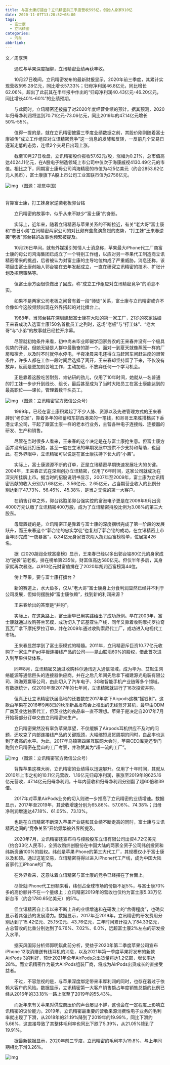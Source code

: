 ```yaml
---
title: 与富士康打擂台？立讯精密前三季度营收595亿，创始人身家910亿
date: 2020-11-07T13:20:52+08:00
tags:
  - 富士康
  - 立讯精密
categories:
  - 汽车
abbrlink:
---
```


文／周享玥

　　通过与苹果深度捆绑，立讯精密业绩再获丰收。

　　10月27日晚间，立讯精密发布的最新财报显示，2020年前三季度，其累计实现营收595.28亿元，同比增长57.33%；归母净利润46.8亿元，同比增长62.06%，超出了此前其在半年报中作出的“归母净利润40.43亿元-46.20亿元，同比增长40%-60%”的业绩预期。

　　与此同时，立讯精密还披露了对2020年度经营业绩的预计。据其预测，2020年归母净利润将达到70.71亿元-73.06亿元，同比2019年的47.14亿元增长50%-55%。

　　值得一提的是，就在立讯精密披露三季度业绩数据之前，其股价刚刚随着富士康被传“成立工作组应对立讯精密竞争”这一消息的发酵和反转，一反前几个交易日逐渐走低的态势，连续2个交易日出现上涨。

　　截至10月27日收盘，立讯精密股价报收57.62元/股，涨幅为0.21%，总市值高达4024.11亿元，在A股电子制造领域上市公司中仅次于海康威视4130.49亿元的市值。相比之下，同期富士康母公司鸿海精密的市值为425亿美元（约合2853.62亿元人民币），富士康旗下A股上市公司工业富联市值为2756亿元。

![img](https://cdn.jsdelivr.net/gh/yakeing/Documentation@main/Hexo/images/8feb-kcaeqzx6244215.jpg)
（图源：视觉中国）

　　<br>      背靠富士康，打工妹身家逆袭老板郭台铭

　　立讯精密的故事中，似乎从来不缺少“富士康”的身影。

　　实际上，近年来，随着立讯精密与苹果关系的不断拉近，有关“老大哥”富士康和“昔日小弟”立讯精密两家公司的对比颇有些愈演愈烈的态势，“打工妹”王来春逆袭“老板”郭台铭的故事也频繁被提及。

　　10月26日早间，就有外媒援引知情人士消息称，苹果最大iPhone代工厂商富士康的母公司鸿海集团已成立了一个特别工作组，以应对另一苹果代工制造商立讯精密带来的挑战，后者被认为对富士康的主导地位构成了严重威胁。消息还称，该项目由富士康创始人郭台铭在去年发起成立，一直在研究立讯精密的技术、扩张计划及招聘策略等。

　　但富士康方面很快做出了回应，称“成立工作组应对立讯精密竞争”的消息不实。

　　如果不是两家公司老板之间曾有着一段“师徒”关系，富士康与立讯精密或许不会像如今这般频频出现在外界搭起的对比擂台上。

　　1988年，当郭台铭在深圳建起富士康在大陆的第一家工厂，21岁的农家姑娘王来春成功入选富士康150名首批员工之列时，这场“老板”与“打工妹”、“老大哥”与“小弟”的故事就已经拉开序幕。

　　尽管就初始条件来看，初中尚未毕业即辍学回家务农的王来春并没有一个极具优势的开局，但她无疑是人群中最勤奋的那一个。面对一到夏天就像蒸笼一样的厂房和宿舍，以及时不时就停水停电，半夜凌晨来电还得立马赶回车间赶进度的艰苦条件，许多人都在工作一段时间后选择了离开，王来春却坚持留了下来，不仅没有放弃，反而是更加刻苦地工作，主动加班，不放弃任何一个学习机会。

　　正是靠着这股吃苦耐劳、肯钻研的劲儿，仅用了10年时间，她就从一名普通的打工妹一步步升到线长、组长，最后甚至成为了当时大陆员工在富士康能达到的最高职位——课长，管理着数千名员工。

![img](https://cdn.jsdelivr.net/gh/yakeing/Documentation@main/Hexo/images/dbe0-kcaeqzx6244210.jpg)
（图源：立讯精密官方微信公众号）

　　1999年，已经在富士康积累起了不少人脉、资源以及先进管理方式的王来春辞别“老东家”，靠着多年的积蓄和东拼西凑来的一笔钱，和哥哥王来胜搭档买下香港立讯公司，干起了跟富士康一样的老本行业务，主营各种电子连接线、连接器的研发、生产和销售。

　　尽管在当时很多人看来，王来春的这个决定是在与富士康抢生意。但富士康方面并没有因此打压她，甚至一度在立讯的早期发展中提供不少支持和帮助，也因此，在外界眼中，立讯精密可以说是在富士康扶持下长大的“小弟”。

　　实际上，富士康源源不断的订单，正是立讯精密早期快速发展壮大的关键。2004年，王来春正式在深圳创办立讯精密，仅用了6年时间，这家公司就成功在深交所挂牌上市。据当时的招股说明书显示，2007年至2009年，富士康为立讯精密贡献的收入分别为1.68亿元、3.56亿元、2.65亿元，占当期营业收入的比例分别达到了47.73%、56.46%、45.38%，是当之无愧的第一大客户。

　　在销售订单之外，郭台铭胞弟郭台强实控的富港电子更是在2009年9月出资4000万元认缴了立讯精密400万股，成为了立讯精密持股比例为3.08%的第三大股东。

　　毋庸置疑的是，立讯精密正是靠着与富士康的深度捆绑完成了第一阶段的发展跃升，而王来春这个“郭台铭的忠实学徒”也复刻了郭台铭的成功，在立讯精密上市当年即完成“一夜暴富”，以34亿元身家首次闯入胡润百富榜榜单，位居第426名。

　　据《2020胡润全球富豪榜》显示，王来春已经以多出郭台铭80亿元的身家成功“逆袭”前老板，排在榜单第235位，财富值高达580亿元。但仅半年多后，其身家就再次暴涨，以910亿元财富值排在了2020年胡润百富榜第44位。

　　傍上苹果，要与富士康打擂台？

　　新的赛道上，水大鱼多，仅从“老大哥”富士康身上分食利润显然已经并不利于公司发展，但如何摆脱掉“富士康依赖”，找到新的利润来源？

　　王来春给出的答案是“并购”。

　　实际上，在这条路上，富士康早已用实践给出了成功范例。早在2003年，富士康就通过收购芬兰艺模，成功切入了诺基亚生产线，同年又靠着收购摩托罗拉奇瓦瓦厂拿下摩托罗拉订单，并在2009年通过收购索尼代工厂，成功进入电视代工市场。

　　王来春显然学到了富士康模式的精髓。2011年，立讯精密斥巨资10.77亿元收购了一家生产iPad平板连接线产品的公司——昆山联滔60%的股权，借此首次进入到苹果供货体系。

　　同年8月，立讯精密又通过收购科尔通讯迈入通信领域，成为华为、艾默生网络能源等通信巨头的连接器供应商，并在之后几年间先后拿下福建源光电装有限公司、珠海双赢等公司，由此切入了汽车电子、3G和智能手机产业链等多个领域。有数据统计，仅2010年至2017年的七年间，立讯精密就进行了16次投资并购。

　　但真正让立讯精密跃居高地的还要数在2017年拿下Airpods这棵“摇钱树”。这款由苹果在2016年9月8日的秋季新品发布会上推出的无线蓝牙耳机，最早由ODM厂商英业达独家代工，但英业达的良品率一直不理想。苹果于是决定自2017年7月开始将部分订单交由立讯精密来生产。

　　立讯精密果然没有辜负苹果厚望，不仅缓解了Airpods耳机供应不及时的问题，还攻克了内部连接线产品的关键瓶颈，大幅缩短发货周期的同时，良品率也达到了极高的水平。为此，2017年乌镇第四届互联网大会时，苹果CEO库克还专门跑到立讯精密在昆山的工厂考察，并称赞其为“超一流的工厂”。

![img](https://cdn.jsdelivr.net/gh/yakeing/Documentation@main/Hexo/images/8636-kcaeqzx6244294.jpg)
（图源：立讯精密官方微信公众号）

　　背靠苹果这棵大树，立讯精密的业绩得以迅速攀升。仅用了十年时间，其就从2010年上市之初的10.11亿元营收、1.16亿元归母净利润，暴涨至2019年的625.16亿元营收，47.14亿元归母净利润，十年内营收和归母净利润分别翻了超60倍和39倍。

　　2017年对苹果AirPods业务的切入则进一步推高了立讯精密的业绩增速。数据显示，2017年至2019年，其营收增速分别为65.86%、57.06%、74.38%；归母净利润增速达47.18%、61.05%、73.13%。

　　也是在立讯精密不断深入苹果产业链和其业绩不断走高的同时，富士康与立讯精密之间的“竞争关系”开始频繁被外界所提及。

　　2020年7月，立讯精密还宣布将与控股股东立讯有限公司出资4.72亿美元（约合33亿人民币），全资收购纬创股份在中国大陆的两家全资子公司纬创投资和纬新资通100%的股权。纬创是苹果iPhone的第三大代工厂，其规模仅小于富士康以及和硕。通过这笔交易，立讯精密将得以进入iPhone代工产线，成为中国大陆首家代工iPhone的厂商。

　　在外界看来，这意味着立讯精密与富士康的竞争已经摆在了台面上。

　　尽管就iPhone代工份额来看，纬创占全球市场的份额不足5%，与富士康70%多的高份额并不在一个量级上；立讯精密2019年的营收也仅约为富士康5.33万亿新台币（约合1780.65亿美元）的5%。

　　但立讯精密自上市以来不断上升的业绩增速和在研发上的“舍得程度”，也确实显示着其强劲的发展潜力。数据显示，2017年至2019年，立讯精密的研发费用分别达到了15.42亿元、25.15亿元、43.76亿元，三年时间累计投入了84.33亿元，占总营收的比重分别达到了6.76%、7.02%、6.0%，远超富士康2%左右的研发投入水平。

　　据天风国际分析师郭明錤此前分析，受益于2020年第二季度苹果公司宣布iPhone 12取消赠送有线耳机的消息，以及2021年第一季度苹果将发布的新款AirPods 3的利好，预计2021年全年AirPods总出货量将达1.2亿部，增长率达28%。而立讯精密作为最大AirPods组装厂商，将成为AirPods出货成长的直接受益者。

　　不过，不容忽视的是，与苹果深度绑定带来丰厚利润的同时，也存在着过于依赖大客户的风险。数据显示，立讯精密第一大客户销售额占年度销售总额的比例已经从2016年的33.18%一路上涨至了2019年的55.43%。

　　而近年来有关苹果对供应商压价的声音屡见不鲜，这也会在一定程度上影响立讯精密的议价能力。2019年，立讯精密最重要的营收来源消费性电子业务的毛利率就出现了下滑，从2018年的21.19%降到了2019年的19.99%，同比下滑约5.66%，这直接导致了其整体毛利率也同比下跌了5.39%，从21.05%降到了19.91%。

　　据最新数据显示，2020年前三季度，立讯精密的毛利率为19.8%，与上年同期相比下滑3.26%。

![img](https://cdn.jsdelivr.net/gh/yakeing/Documentation@main/Hexo/images/efe1-kcaeqzx6248442.jpg)